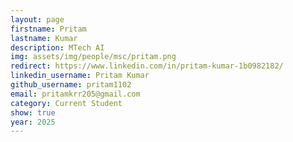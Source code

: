 ```yaml
---
layout: page
firstname: Pritam
lastname: Kumar
description: MTech AI 
img: assets/img/people/msc/pritam.png
redirect: https://www.linkedin.com/in/pritam-kumar-1b0982182/
linkedin_username: Pritam Kumar
github_username: pritam1102
email: pritamkrr205@gmail.com
category: Current Student
show: true
year: 2025
---
```

